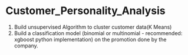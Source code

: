 # Customer_Personality_Analysis

1. Build unsupervised Algorithm to cluster customer data(K Means)
2. Build a classification model (binomial or multinomial - recommended: xgboost python implementation) on the promotion done by the   company.
